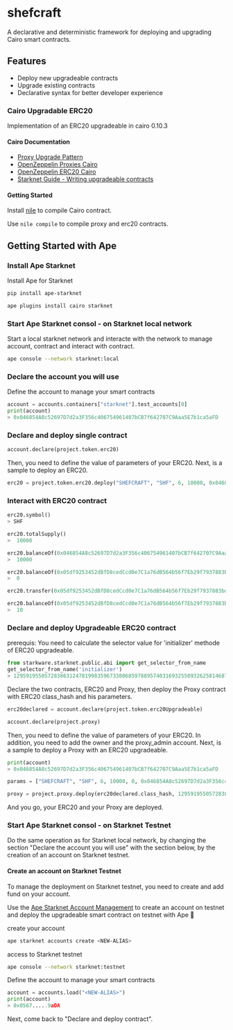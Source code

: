 # shefcraft

A declarative and deterministic framework for deploying and upgrading Cairo smart contracts.

## Features

- Deploy new upgradeable contracts
- Upgrade existing contracts
- Declarative syntax for better developer experience

### Cairo Upgradable ERC20

Implementation of an ERC20 upgradeable in cairo 0.10.3

#### Cairo Documentation
- [Proxy Upgrade Pattern](https://docs.openzeppelin.com/upgrades-plugins/1.x/proxies)
- [OpenZeppelin Proxies Cairo](https://docs.openzeppelin.com/contracts-cairo/0.4.0b/proxies)
- [OpenZeppelin ERC20 Cairo](https://github.com/OpenZeppelin/cairo-contracts/tree/ad399728e6fcd5956a4ed347fb5e8ee731d37ec4/src/openzeppelin/token/erc20)
- [Starknet Guide - Writing upgradeable contracts](https://medium.com/@EmpiricNetwork/starknet-guide-writing-upgradable-contracts-using-a-proxy-af3f107f238b)

#### Getting Started

Install [nile](https://github.com/OpenZeppelin/nile) to compile Cairo contract.

Use `nile compile` to compile proxy and erc20 contracts. 

## Getting Started with Ape

### Install Ape Starknet

Install Ape for Starknet
```bash
pip install ape-starknet

ape plugins install cairo starknet
```

### Start Ape Starknet consol - on Starknet local network

Start a local starknet network and interacte with the network to manage account, contract and interact with contract.

```bash
ape console --network starknet:local
```

### Declare the account you will use

Define the account to manage your smart contracts
```python
account = accounts.containers["starknet"].test_accounts[0]
print(account)
> 0x046854A8c52697D7d2a3F356c406754961407bCB7f642707C9Aaa5E7b1ca5aFD
```

### Declare and deploy single contract

```python
account.declare(project.token.erc20)
```

Then, you need to define the value of parameters of your ERC20. Next, is a sample to deploy an ERC20.

```python
erc20 = project.token.erc20.deploy("SHEFCRAFT", "SHF", 6, 10000, 0x046854A8c52697D7d2a3F356c406754961407bCB7f642707C9Aaa5E7b1ca5aFD, sender=account)
```

### Interact with ERC20 contract

```python
erc20.symbol()
> SHF

erc20.totalSupply()
>  10000

erc20.balanceOf(0x046854A8c52697D7d2a3F356c406754961407bCB7f642707C9Aaa5E7b1ca5aFD)
>  10000

erc20.balanceOf(0x05df9253452dBfD8cedCcd0e7C1a76dB564b56f7Eb29f7937883bd8ce94f12F1)
>  0

erc20.transfer(0x05df9253452dBfD8cedCcd0e7C1a76dB564b56f7Eb29f7937883bd8ce94f12F1, 10, sender=account)

erc20.balanceOf(0x05df9253452dBfD8cedCcd0e7C1a76dB564b56f7Eb29f7937883bd8ce94f12F1)
>  10
```

### Declare and deploy Upgradeable ERC20 contract

prerequis: You need to calculate the selector value for 'initializer' methode of ERC20 upgradeable.

```python
from starkware.starknet.public.abi import get_selector_from_name
get_selector_from_name('initializer')
> 1295919550572838631247819983596733806859788957403169325509326258146877103642
```

Declare the two contracts, ERC20 and Proxy, then deploy the Proxy contract with ERC20 class_hash and his parameters. 

```python
erc20declared = account.declare(project.token.erc20Upgradeable)

account.declare(project.proxy)
```

Then, you need to define the value of parameters of your ERC20. In addition, you need to add the owner and the proxy_admin account. 
Next, is a sample to deploy a Proxy with an ERC20 upgradeable.

```python
print(account)
> 0x046854A8c52697D7d2a3F356c406754961407bCB7f642707C9Aaa5E7b1ca5aFD

params = ["SHEFCRAFT", "SHF", 6, 10000, 0, 0x046854A8c52697D7d2a3F356c406754961407bCB7f642707C9Aaa5E7b1ca5aFD, 0x046854A8c52697D7d2a3F356c406754961407bCB7f642707C9Aaa5E7b1ca5aFD, 0x046854A8c52697D7d2a3F356c406754961407bCB7f642707C9Aaa5E7b1ca5aFD]

proxy = project.proxy.deploy(erc20declared.class_hash, 1295919550572838631247819983596733806859788957403169325509326258146877103642, len(params), params, sender=account)
```

And you go, your ERC20 and your Proxy are deployed. 


### Start Ape Starknet consol - on Starknet Testnet

Do the same operation as for Starknet local network, by changing the section "Declare the account you will use" with the section below, by the creation of an account on Starknet testnet.

#### Create an account on Starknet Testnet

To manage the deployment on Starknet testnet, you need to create and add fund on your account.

Use the [Ape Starknet Account Management](https://github.com/ApeWorX/ape-starknet#account-management) to create an account on testnet and deploy the upgradeable smart contract on testnet with Ape 🧪

create your account
```bash
ape starknet accounts create <NEW-ALIAS>
```

access to Starknet testnet
```bash
ape console --network starknet:testnet
```

Define the account to manage your smart contracts
```python
account = accounts.load("<NEW-ALIAS>")
print(account)
> 0x0567.....9aDA
```

Next, come back to "Declare and deploy contract".